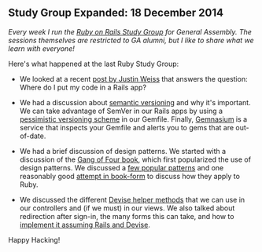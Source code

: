 ## Study Group Expanded: 18 December 2014

*Every week I run the [Ruby on Rails Study Group](https://generalassemb.ly/education/ruby-on-rails-study-group/new-york-city/10792) for General Assembly. The sessions themselves are restricted to GA alumni, but I like to share what we learn with everyone!*

Here's what happened at the last Ruby Study Group:

- We looked at a recent [post by Justin Weiss](http://www.justinweiss.com/blog/2014/12/16/where-do-you-put-your-code/?utm_source=rubyweekly&utm_medium=email) that answers the question: Where do I put my code in a Rails app?

- We had a discussion about [semantic versioning](http://semver.org/) and why it's important. We can take advantage of SemVer in our Rails apps by using a [pessimistic versioning scheme](http://robots.thoughtbot.com/rubys-pessimistic-operator) in our Gemfile. Finally, [Gemnasium](https://gemnasium.com/) is a service that inspects your Gemfile and alerts you to gems that are out-of-date.

- We had a brief discussion of design patterns. We started with a discussion of the [Gang of Four book](https://books.google.com/books?id=6oHuKQe3TjQC&printsec=frontcover&dq=gang+of+four+design+patterns&hl=en&sa=X&ei=WjWYVIXJIObZsATdw4LwCg&ved=0CCYQ6AEwAA#v=onepage&q&f=false), which first popularized the use of design patterns. We discussed a [few popular patterns](https://www.youtube.com/watch?v=qoEaAznXogs) and one reasonably good [attempt in book-form](http://www.amazon.com/Design-Patterns-Ruby-Russ-Olsen/dp/0321490452) to discuss how they apply to Ruby.

- We discussed the different [Devise helper methods](https://github.com/plataformatec/devise#controller-filters-and-helpers) that we can use in our controllers and (if we must) in our views. We also talked about redirection after sign-in, the many forms this can take, and how to [implement it assuming Rails and Devise](https://github.com/plataformatec/devise/wiki/How-To:-redirect-to-a-specific-page-on-successful-sign-in).

Happy Hacking!

